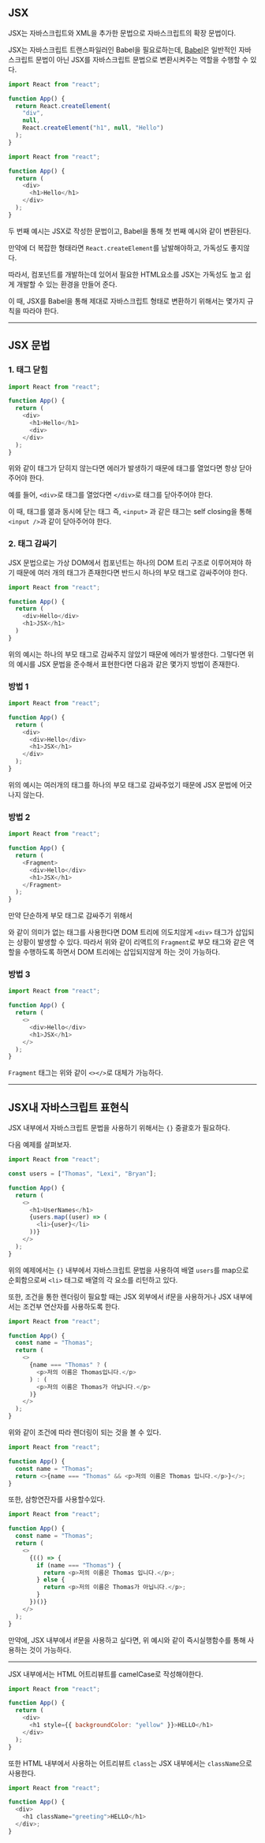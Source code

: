## **JSX**

JSX는 자바스크립트와 XML을 추가한 문법으로 자바스크립트의 확장 문법이다.

JSX는 자바스크립트 트랜스파일러인 Babel을 필요로하는데, [Babel](https://github.com/GeonwooShin/TIL/blob/master/Tools/babel.md)은 일반적인 자바스크립트 문법이 아닌 JSX를 자바스크립트 문법으로 변환시켜주는 역할을 수행할 수 있다.

```js
import React from "react";

function App() {
  return React.createElement(
    "div",
    null,
    React.createElement("h1", null, "Hello")
  );
}
```

```js
import React from "react";

function App() {
  return (
    <div>
      <h1>Hello</h1>
    </div>
  );
}
```

두 번째 예시는 JSX로 작성한 문법이고, Babel을 통해 첫 번째 예시와 같이 변환된다.

만약에 더 복잡한 형태라면 `React.createElement`를 남발해야하고, 가독성도 좋지않다.

따라서, 컴포넌트를 개발하는데 있어서 필요한 HTML요소를 JSX는 가독성도 높고 쉽게 개발할 수 있는 환경을 만들어 준다.

이 때, JSX를 Babel을 통해 제대로 자바스크립트 형태로 변환하기 위해서는 몇가지 규칙을 따라야 한다.

---

## **JSX 문법**

### **1. 태그 닫힘**

```js
import React from "react";

function App() {
  return (
    <div>
      <h1>Hello</h1>
      <div>
    </div>
  );
}
```

위와 같이 태그가 닫히지 않는다면 에러가 발생하기 때문에 태그를 열었다면 항상 닫아주어야 한다.

예를 들어, `<div>`로 태그를 열었다면 `</div>`로 태그를 닫아주어야 한다.

이 때, 태그를 엶과 동시에 닫는 태그 즉, `<input>` 과 같은 태그는 self closing을 통해 `<input />`과 같이 닫아주어야 한다.

### **2. 태그 감싸기**

JSX 문법으로는 가상 DOM에서 컴포넌트는 하나의 DOM 트리 구조로 이루어져야 하기 때문에 여러 개의 태그가 존재한다면 반드시 하나의 부모 태그로 감싸주어야 한다.

```js
import React from "react";

function App() {
  return (
    <div>Hello</div>
    <h1>JSX</h1>
  )
}
```

위의 예시는 하나의 부모 태그로 감싸주지 않았기 때문에 에러가 발생한다. 그렇다면 위의 예시를 JSX 문법을 준수해서 표현한다면 다음과 같은 몇가지 방법이 존재한다.

### **방법 1**

```js
import React from "react";

function App() {
  return (
    <div>
      <div>Hello</div>
      <h1>JSX</h1>
    </div>
  );
}
```

위의 예시는 여러개의 태그를 하나의 부모 태그로 감싸주었기 때문에 JSX 문법에 어긋나지 않는다.

### **방법 2**

```js
import React from "react";

function App() {
  return (
    <Fragment>
      <div>Hello</div>
      <h1>JSX</h1>
    </Fragment>
  );
}
```

만약 단순하게 부모 태그로 감싸주기 위해서 <div>와 같이 의미가 없는 태그를 사용한다면 DOM 트리에 의도치않게 `<div>` 태그가 삽입되는 상황이 발생할 수 있다. 따라서 위와 같이 리액트의 `Fragment`로 부모 태그와 같은 역할을 수행하도록 하면서 DOM 트리에는 삽입되지않게 하는 것이 가능하다.

### **방법 3**

```js
import React from "react";

function App() {
  return (
    <>
      <div>Hello</div>
      <h1>JSX</h1>
    </>
  );
}
```

`Fragment` 태그는 위와 같이 `<></>`로 대체가 가능하다.

---

## **JSX내 자바스크립트 표현식**

JSX 내부에서 자바스크립트 문법을 사용하기 위해서는 `{}` 중괄호가 필요하다.

다음 예제를 살펴보자.

```js
import React from "react";

const users = ["Thomas", "Lexi", "Bryan"];

function App() {
  return (
    <>
      <h1>UserNames</h1>
      {users.map((user) => (
        <li>{user}</li>
      ))}
    </>
  );
}
```

위의 예제에서는 `{}` 내부에서 자바스크립트 문법을 사용하여 배열 `users`를 map으로 순회함으로써 `<li>` 태그로 배열의 각 요소를 리턴하고 있다.

또한, 조건을 통한 렌더링이 필요할 때는 JSX 외부에서 if문을 사용하거나 JSX 내부에서는 조건부 연산자를 사용하도록 한다.

```js
import React from "react";

function App() {
  const name = "Thomas";
  return (
    <>
      {name === "Thomas" ? (
        <p>저의 이름은 Thomas입니다.</p>
      ) : (
        <p>저의 이름은 Thomas가 아닙니다.</p>
      )}
    </>
  );
}
```

위와 같이 조건에 따라 렌더링이 되는 것을 볼 수 있다.

```js
import React from "react";

function App() {
  const name = "Thomas";
  return <>{name === "Thomas" && <p>저의 이름은 Thomas 입니다.</p>}</>;
}
```

또한, 삼항연잔자를 사용할수있다.

```js
import React from "react";

function App() {
  const name = "Thomas";
  return (
    <>
      {(() => {
        if (name === "Thomas") {
          return <p>저의 이름은 Thomas 입니다.</p>;
        } else {
          return <p>저의 이름은 Thomas가 아닙니다.</p>;
        }
      })()}
    </>
  );
}
```

만약에, JSX 내부에서 if문을 사용하고 싶다면, 위 예시와 같이 즉시실행함수를 통해 사용하는 것이 가능하다.

---

JSX 내부에서는 HTML 어트리뷰트를 camelCase로 작성해야한다.

```js
import React from "react";

function App() {
  return (
    <div>
      <h1 style={{ backgroundColor: "yellow" }}>HELLO</h1>
    </div>
  );
}
```

또한 HTML 내부에서 사용하는 어트리뷰트 `class`는 JSX 내부에서는 `className`으로 사용한다.

```js
import React from "react";

function App() {
  <div>
    <h1 className="greeting">HELLO</h1>
  </div>;
}
```
